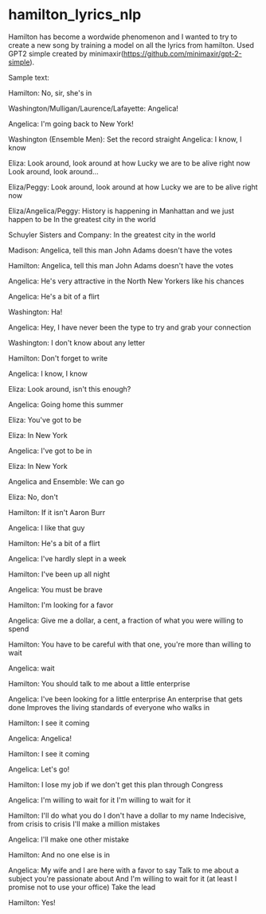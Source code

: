 # hamilton_lyrics_nlp
Hamilton has become a wordwide phenomenon and I wanted to try to create a new song by training a model on all the lyrics from hamilton. Used GPT2 simple created by minimaxir(https://github.com/minimaxir/gpt-2-simple).

Sample text:

Hamilton:
No, sir, she's in

Washington/Mulligan/Laurence/Lafayette:
Angelica!

Angelica:
I'm going back to New York!

Washington (Ensemble Men):
Set the record straight
Angelica:
I know, I know

Eliza:
Look around, look around at how
Lucky we are to be alive right now
Look around, look around…

Eliza/Peggy:
Look around, look around at how
Lucky we are to be alive right now

Eliza/Angelica/Peggy:
History is happening in Manhattan and we just happen to be
In the greatest city in the world

Schuyler Sisters and Company:
In the greatest city in the world

Madison:
Angelica, tell this man John Adams doesn't have the votes

Hamilton:
Angelica, tell this man John Adams doesn't have the votes

Angelica:
He's very attractive in the North
New Yorkers like his chances

Angelica:
He's a bit of a flirt

Washington:
Ha!

Angelica:
Hey, I have never been the type to try and grab your connection

Washington:
I don't know about any letter

Hamilton:
Don't forget to write

Angelica:
I know, I know

Eliza:
Look around, isn't this enough?

Angelica:
Going home this summer

Eliza:
You've got to be

Eliza:
In New York

Angelica:
I've got to be in

Eliza:
In New York

Angelica and Ensemble:
We can go

Eliza:
No, don't

Hamilton:
If it isn't Aaron Burr

Angelica:
I like that guy

Hamilton:
He's a bit of a flirt

Angelica:
I've hardly slept in a week

Hamilton:
I've been up all night

Angelica:
You must be brave

Hamilton:
I'm looking for a favor

Angelica:
Give me a dollar, a cent, a fraction of what you were willing to spend

Hamilton:
You have to be careful with that one, you're more than willing to wait

Angelica:
wait

Hamilton:
You should talk to me about a little enterprise

Angelica:
I've been looking for a little enterprise
An enterprise that gets done
Improves the living standards of everyone who walks in

Hamilton:
I see it coming

Angelica:
Angelica!

Hamilton:
I see it coming

Angelica:
Let's go!

Hamilton:
I lose my job if we don't get this plan through Congress

Angelica:
I'm willing to wait for it
I'm willing to wait for it

Hamilton:
I'll do what you do
I don't have a dollar to my name
Indecisive, from crisis to crisis
I'll make a million mistakes

Angelica:
I'll make one other mistake

Hamilton:
And no one else is in

Angelica:
My wife and I are here with a favor to say
Talk to me about a subject you're passionate about
And I'm willing to wait for it (at least I promise not to use your office)
Take the lead

Hamilton:
Yes!
